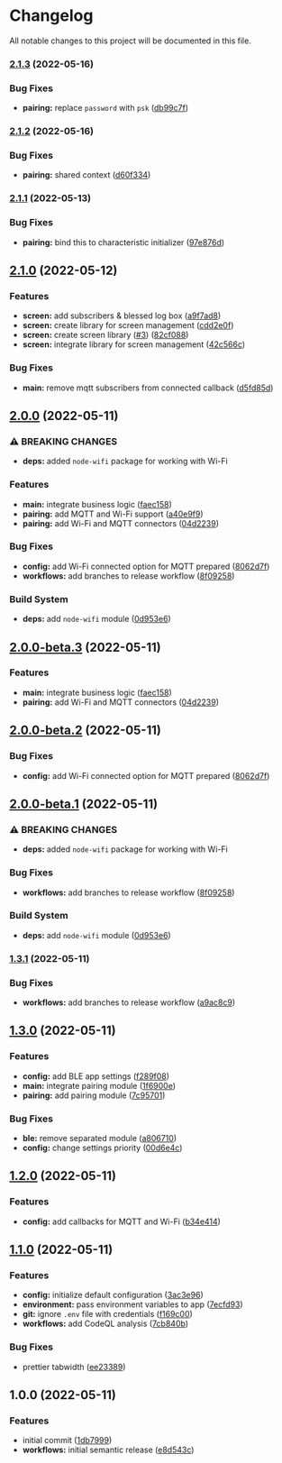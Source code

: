 # Changelog

All notable changes to this project will be documented in this file.

### [2.1.3](https://github.com/mibe-iot/mirror/compare/v2.1.2...v2.1.3) (2022-05-16)


### Bug Fixes

* **pairing:** replace `password` with `psk` ([db99c7f](https://github.com/mibe-iot/mirror/commit/db99c7f937a0a199fc9f9f695b66e097397f1d8f))

### [2.1.2](https://github.com/mibe-iot/mirror/compare/v2.1.1...v2.1.2) (2022-05-16)


### Bug Fixes

* **pairing:** shared context ([d60f334](https://github.com/mibe-iot/mirror/commit/d60f334adf654aeda246dbe6a6707950dd5cf0ca))

### [2.1.1](https://github.com/mibe-iot/mirror/compare/v2.1.0...v2.1.1) (2022-05-13)


### Bug Fixes

* **pairing:** bind this to characteristic initializer ([97e876d](https://github.com/mibe-iot/mirror/commit/97e876df9e1d41e093ee85d721cd05252c8a42a3))

## [2.1.0](https://github.com/mibe-iot/mirror/compare/v2.0.0...v2.1.0) (2022-05-12)


### Features

* **screen:** add subscribers & blessed log box ([a9f7ad8](https://github.com/mibe-iot/mirror/commit/a9f7ad8e65db027bb0c7f3fd9414c2f9931daa02))
* **screen:** create library for screen management ([cdd2e0f](https://github.com/mibe-iot/mirror/commit/cdd2e0f47da1d6aa21f431073e9375ba7f7fbe04))
* **screen:** create screen library ([#3](https://github.com/mibe-iot/mirror/issues/3)) ([82cf088](https://github.com/mibe-iot/mirror/commit/82cf0884bd6679ce6d9312e10ea0f7ad64e9c53e))
* **screen:** integrate library for screen management ([42c566c](https://github.com/mibe-iot/mirror/commit/42c566c293475fdc5be21bd573d76967748ffcbe))


### Bug Fixes

* **main:** remove mqtt subscribers from connected callback ([d5fd85d](https://github.com/mibe-iot/mirror/commit/d5fd85d28df7812969fd06ef3cb068bf8a095460))

## [2.0.0](https://github.com/mibe-iot/mirror/compare/v1.3.1...v2.0.0) (2022-05-11)


### ⚠ BREAKING CHANGES

* **deps:** added `node-wifi` package for working with Wi-Fi

### Features

* **main:** integrate business logic ([faec158](https://github.com/mibe-iot/mirror/commit/faec15823a511a190821ed282875db0fd8182cf2))
* **pairing:** add MQTT and Wi-Fi support ([a40e9f9](https://github.com/mibe-iot/mirror/commit/a40e9f9a56ac3034b6d85db5c9055d6dcdbb8a22))
* **pairing:** add Wi-Fi and MQTT connectors ([04d2239](https://github.com/mibe-iot/mirror/commit/04d22395473c77e8c9f977aecb9afe7785fc164e))


### Bug Fixes

* **config:** add Wi-Fi connected option for MQTT prepared ([8062d7f](https://github.com/mibe-iot/mirror/commit/8062d7f8a3fe21af0c229ad0684ad12dfee0eaa5))
* **workflows:** add branches to release workflow ([8f09258](https://github.com/mibe-iot/mirror/commit/8f09258e9b93cf046b8c04c34def6e80928c173d))


### Build System

* **deps:** add `node-wifi` module ([0d953e6](https://github.com/mibe-iot/mirror/commit/0d953e6115a7fa730640f8ac345bbe6b285a3b6e))

## [2.0.0-beta.3](https://github.com/mibe-iot/mirror/compare/v2.0.0-beta.2...v2.0.0-beta.3) (2022-05-11)


### Features

* **main:** integrate business logic ([faec158](https://github.com/mibe-iot/mirror/commit/faec15823a511a190821ed282875db0fd8182cf2))
* **pairing:** add Wi-Fi and MQTT connectors ([04d2239](https://github.com/mibe-iot/mirror/commit/04d22395473c77e8c9f977aecb9afe7785fc164e))

## [2.0.0-beta.2](https://github.com/mibe-iot/mirror/compare/v2.0.0-beta.1...v2.0.0-beta.2) (2022-05-11)


### Bug Fixes

* **config:** add Wi-Fi connected option for MQTT prepared ([8062d7f](https://github.com/mibe-iot/mirror/commit/8062d7f8a3fe21af0c229ad0684ad12dfee0eaa5))

## [2.0.0-beta.1](https://github.com/mibe-iot/mirror/compare/v1.3.1...v2.0.0-beta.1) (2022-05-11)


### ⚠ BREAKING CHANGES

* **deps:** added `node-wifi` package for working with Wi-Fi

### Bug Fixes

* **workflows:** add branches to release workflow ([8f09258](https://github.com/mibe-iot/mirror/commit/8f09258e9b93cf046b8c04c34def6e80928c173d))


### Build System

* **deps:** add `node-wifi` module ([0d953e6](https://github.com/mibe-iot/mirror/commit/0d953e6115a7fa730640f8ac345bbe6b285a3b6e))

### [1.3.1](https://github.com/mibe-iot/mirror/compare/v1.3.0...v1.3.1) (2022-05-11)


### Bug Fixes

* **workflows:** add branches to release workflow ([a9ac8c9](https://github.com/mibe-iot/mirror/commit/a9ac8c9f62e28ff6be9f90146bbc1c29ec6565cf))

## [1.3.0](https://github.com/mibe-iot/mirror/compare/v1.2.0...v1.3.0) (2022-05-11)


### Features

* **config:** add BLE app settings ([f289f08](https://github.com/mibe-iot/mirror/commit/f289f08d8bcd35a32882a0618e43713ac8d875de))
* **main:** integrate pairing module ([1f6900e](https://github.com/mibe-iot/mirror/commit/1f6900e713064a25b1c96bfa4967ea2d0d6b8b24))
* **pairing:** add pairing module ([7c95701](https://github.com/mibe-iot/mirror/commit/7c9570150e382845c6be11f842364239d475fe38))


### Bug Fixes

* **ble:** remove separated module ([a806710](https://github.com/mibe-iot/mirror/commit/a80671050d2ace25483ed3b0e714b845294635cd))
* **config:** change settings priority ([00d6e4c](https://github.com/mibe-iot/mirror/commit/00d6e4cfa8453e05429f29937b3c4a334d1ff47b))

## [1.2.0](https://github.com/mibe-iot/mirror/compare/v1.1.0...v1.2.0) (2022-05-11)


### Features

* **config:** add callbacks for MQTT and Wi-Fi ([b34e414](https://github.com/mibe-iot/mirror/commit/b34e41467ee82b153cc8a9d109e4e37750a2b6d4))

## [1.1.0](https://github.com/mibe-iot/mirror/compare/v1.0.0...v1.1.0) (2022-05-11)


### Features

* **config:** initialize default configuration ([3ac3e96](https://github.com/mibe-iot/mirror/commit/3ac3e96b70451048a7b7f7ee3b89cdde386f181f))
* **environment:** pass environment variables to app ([7ecfd93](https://github.com/mibe-iot/mirror/commit/7ecfd93c5caab3a843caeac7a1623892c2bbcd06))
* **git:** ignore `.env` file with credentials ([f169c00](https://github.com/mibe-iot/mirror/commit/f169c003311099db25e1ea9b8110c4601d19d9a8))
* **workflows:** add CodeQL analysis ([7cb840b](https://github.com/mibe-iot/mirror/commit/7cb840bc574124fdea06673294a8fd000c60dc3f))


### Bug Fixes

* prettier tabwidth ([ee23389](https://github.com/mibe-iot/mirror/commit/ee23389d20173c7ca2add649a2ee01871d44a2ff))

## 1.0.0 (2022-05-11)


### Features

* initial commit ([1db7999](https://github.com/mibe-iot/mirror/commit/1db7999da888b9d8ce21508ac3d5bfc41358b303))
* **workflows:** initial semantic release ([e8d543c](https://github.com/mibe-iot/mirror/commit/e8d543c4723e9ecf780dee128d257e4c0ea6a656))
